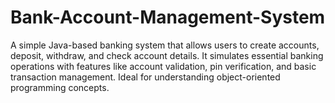 # Bank-Account-Management-System
A simple Java-based banking system that allows users to create accounts, deposit, withdraw, and check account details. It simulates essential banking operations with features like account validation, pin verification, and basic transaction management. Ideal for understanding object-oriented programming concepts.
